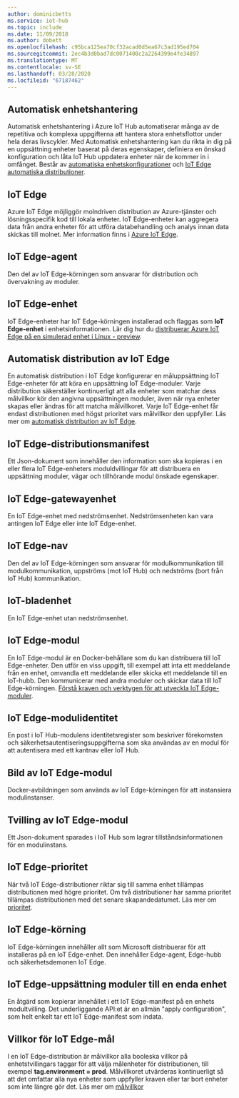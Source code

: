 ```yaml
---
author: dominicbetts
ms.service: iot-hub
ms.topic: include
ms.date: 11/09/2018
ms.author: dobett
ms.openlocfilehash: c95bca125ea70cf32acad0d5ea67c3ad195ed704
ms.sourcegitcommit: 2ec4b3d0bad7dc0071400c2a2264399e4fe34897
ms.translationtype: MT
ms.contentlocale: sv-SE
ms.lasthandoff: 03/28/2020
ms.locfileid: "67187462"
---
```

## <a name="automatic-device-management"></a>Automatisk enhetshantering
Automatisk enhetshantering i Azure IoT Hub automatiserar många av de repetitiva och komplexa uppgifterna att hantera stora enhetsflottor under hela deras livscykler. Med Automatisk enhetshantering kan du rikta in dig på en uppsättning enheter baserat på deras egenskaper, definiera en önskad konfiguration och låta IoT Hub uppdatera enheter när de kommer in i omfånget.  Består av [automatiska enhetskonfigurationer](../articles/iot-hub/iot-hub-auto-device-config.md) och [IoT Edge automatiska distributioner](../articles/iot-edge/how-to-deploy-monitor.md).

## <a name="iot-edge"></a>IoT Edge
Azure IoT Edge möjliggör molndriven distribution av Azure-tjänster och lösningsspecifik kod till lokala enheter. IoT Edge-enheter kan aggregera data från andra enheter för att utföra databehandling och analys innan data skickas till molnet. Mer information finns i [Azure IoT Edge](https://docs.microsoft.com/azure/iot-edge/).

## <a name="iot-edge-agent"></a>IoT Edge-agent
Den del av IoT Edge-körningen som ansvarar för distribution och övervakning av moduler.

## <a name="iot-edge-device"></a>IoT Edge-enhet
IoT Edge-enheter har IoT Edge-körningen installerad och flaggas som **IoT Edge-enhet** i enhetsinformationen. Lär dig hur du [distribuerar Azure IoT Edge på en simulerad enhet i Linux - preview](https://docs.microsoft.com/azure/iot-edge/tutorial-simulate-device-linux).

## <a name="iot-edge-automatic-deployment"></a>Automatisk distribution av IoT Edge
En automatisk distribution i IoT Edge konfigurerar en måluppsättning IoT Edge-enheter för att köra en uppsättning IoT Edge-moduler. Varje distribution säkerställer kontinuerligt att alla enheter som matchar dess målvillkor kör den angivna uppsättningen moduler, även när nya enheter skapas eller ändras för att matcha målvillkoret. Varje IoT Edge-enhet får endast distributionen med högst prioritet vars målvillkor den uppfyller. Läs mer om [automatisk distribution av IoT Edge](https://docs.microsoft.com/azure/iot-edge/module-deployment-monitoring).

## <a name="iot-edge-deployment-manifest"></a>IoT Edge-distributionsmanifest
Ett Json-dokument som innehåller den information som ska kopieras i en eller flera IoT Edge-enheters moduldvillingar för att distribuera en uppsättning moduler, vägar och tillhörande modul önskade egenskaper.

## <a name="iot-edge-gateway-device"></a>IoT Edge-gatewayenhet
En IoT Edge-enhet med nedströmsenhet. Nedströmsenheten kan vara antingen IoT Edge eller inte IoT Edge-enhet.

## <a name="iot-edge-hub"></a>IoT Edge-nav
Den del av IoT Edge-körningen som ansvarar för modulkommunikation till modulkommunikation, uppströms (mot IoT Hub) och nedströms (bort från IoT Hub) kommunikation. 

## <a name="iot-edge-leaf-device"></a>IoT-bladenhet
En IoT Edge-enhet utan nedströmsenhet. 

## <a name="iot-edge-module"></a>IoT Edge-modul
En IoT Edge-modul är en Docker-behållare som du kan distribuera till IoT Edge-enheter. Den utför en viss uppgift, till exempel att inta ett meddelande från en enhet, omvandla ett meddelande eller skicka ett meddelande till en IoT-hubb. Den kommunicerar med andra moduler och skickar data till IoT Edge-körningen. [Förstå kraven och verktygen för att utveckla IoT Edge-moduler](https://docs.microsoft.com/azure/iot-edge/module-development).

## <a name="iot-edge-module-identity"></a>IoT Edge-modulidentitet
En post i IoT Hub-modulens identitetsregister som beskriver förekomsten och säkerhetsautentiseringsuppgifterna som ska användas av en modul för att autentisera med ett kantnav eller IoT Hub.

## <a name="iot-edge-module-image"></a>Bild av IoT Edge-modul
Docker-avbildningen som används av IoT Edge-körningen för att instansiera modulinstanser.

## <a name="iot-edge-module-twin"></a>Tvilling av IoT Edge-modul
Ett Json-dokument sparades i IoT Hub som lagrar tillståndsinformationen för en modulinstans.

## <a name="iot-edge-priority"></a>IoT Edge-prioritet
När två IoT Edge-distributioner riktar sig till samma enhet tillämpas distributionen med högre prioritet. Om två distributioner har samma prioritet tillämpas distributionen med det senare skapandedatumet. Läs mer om [prioritet](https://docs.microsoft.com/azure/iot-edge/module-deployment-monitoring#priority).

## <a name="iot-edge-runtime"></a>IoT Edge-körning
IoT Edge-körningen innehåller allt som Microsoft distribuerar för att installeras på en IoT Edge-enhet. Den innehåller Edge-agent, Edge-hubb och säkerhetsdemonen IoT Edge.

## <a name="iot-edge-set-modules-to-a-single-device"></a>IoT Edge-uppsättning moduler till en enda enhet
En åtgärd som kopierar innehållet i ett IoT Edge-manifest på en enhets modultvilling. Det underliggande API:et är en allmän "apply configuration", som helt enkelt tar ett IoT Edge-manifest som indata.

## <a name="iot-edge-target-condition"></a>Villkor för IoT Edge-mål
I en IoT Edge-distribution är målvillkor alla booleska villkor på enhetstvillingars taggar för att välja målenheter för distributionen, till exempel **tag.environment = prod**. Målvillkoret utvärderas kontinuerligt så att det omfattar alla nya enheter som uppfyller kraven eller tar bort enheter som inte längre gör det. Läs mer om [målvillkor](https://docs.microsoft.com/azure/iot-edge/module-deployment-monitoring#target-condition)